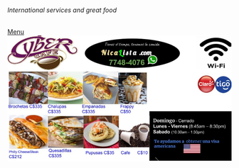 ###### International services and great food
[Menu](https://hawaiideveloper.github.io/nicalista/menu/) 
<img src="nicalista.jpg" alt="desayuno visa de estados unidos almuerzo cena cibercafé batidos cerveza hamburguesa whatsapp">
